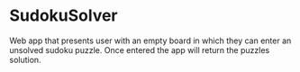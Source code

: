 # SudokuSolver
Web app that presents user with an empty board in which they can enter an unsolved sudoku puzzle. Once entered the app will return the puzzles solution.
